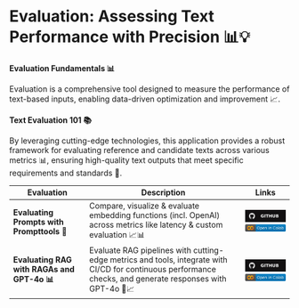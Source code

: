 **Evaluation: Assessing Text Performance with Precision 📊💡**
====================================================================

**Evaluation Fundamentals 📊**

Evaluation is a comprehensive tool designed to measure the performance of text-based inputs, enabling data-driven optimization and improvement 📈. 

**Text Evaluation 101 📚**

By leveraging cutting-edge technologies, this application provides a robust framework for evaluating reference and candidate texts across various metrics 📊, ensuring high-quality text outputs that meet specific requirements and standards 📝.

| **Evaluation** | **Description** | **Links** |
| -------------- | --------------- | --------- |
| **Evaluating Prompts with Prompttools 🤖** | Compare, visualize & evaluate embedding functions (incl. OpenAI) across metrics like latency & custom evaluation 📈📊 | [![Github](../../assets/github.svg)][prompttools_github] <br>[![Open In Collab](../../assets/colab.svg)][prompttools_colab] |
| **Evaluating RAG with RAGAs and GPT-4o 📊** | Evaluate RAG pipelines with cutting-edge metrics and tools, integrate with CI/CD for continuous performance checks, and generate responses with GPT-4o 🤖📈 | [![Github](../../assets/github.svg)][RAGAs_github] <br>[![Open In Collab](../../assets/colab.svg)][RAGAs_colab] |



[prompttools_github]: https://github.com/lancedb/vectordb-recipes/blob/main/examples/prompttools-eval-prompts
[prompttools_colab]: https://colab.research.google.com/github/lancedb/vectordb-recipes/blob/main/examples/prompttools-eval-prompts/main.ipynb

[RAGAs_github]: https://github.com/lancedb/vectordb-recipes/blob/main/examples/Evaluating_RAG_with_RAGAs
[RAGAs_colab]: https://colab.research.google.com/github/lancedb/vectordb-recipes/blob/main/examples/Evaluating_RAG_with_RAGAs/Evaluating_RAG_with_RAGAs.ipynb
